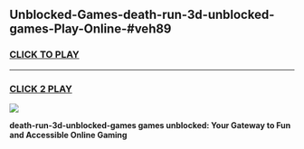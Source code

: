 
## Unblocked-Games-death-run-3d-unblocked-games-Play-Online-#veh89
<h3>
<a href="https://premium.freeplayer.one?title=death-run-3d-unblocked-games&ref=27F">CLICK TO PLAY</a></h3>
<hr>

<h3>
<a href="https://premium.freeplayer.one?title=death-run-3d-unblocked-games&ref=27F">CLICK 2 PLAY</a>
  
</h3>

<a href="https://premium.freeplayer.one?title=death-run-3d-unblocked-games&ref=27F"><img src="https://clearcache.store/games.png"></a>


**death-run-3d-unblocked-games games unblocked: Your Gateway to Fun and Accessible Online Gaming**
